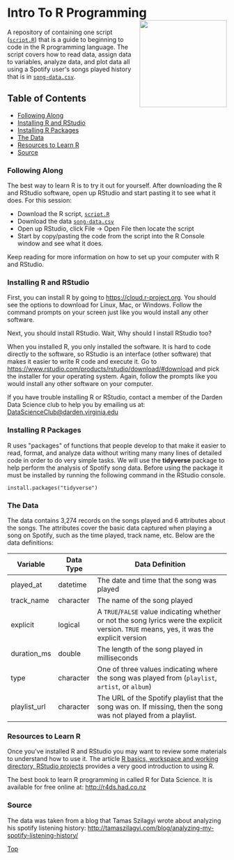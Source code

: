# Intro To R Programming<img src="https://www.r-project.org/logo/Rlogo.png" width="200px" align="right" />
A repository of containing one script ([`script.R`](script.R)) that is a guide to beginning 
to code in the R programming language. The script covers how to read data, assign 
data to variables, analyze data, and plot data all using a Spotify user's songs played 
history that is in [`song-data.csv`](song-data.csv).

## Table of Contents
 - [Following Along](#following-along)
 - [Installing R and RStudio](#installing-r-and-rstudio)
 - [Installing R Packages](#installing-r-packages)
 - [The Data](#the-data)
 - [Resources to Learn R](#resources-to-learn-r)
 - [Source](#source)
 
### Following Along

The best way to learn R is to try it out for yourself. After downloading the R and 
RStudio software, open up RStudio and start pasting it to see what it does. For this 
session: 
 - Download the R script, [`script.R`](script.R)
 - Download the data [`song-data.csv`](song-data.csv)
 - Open up RStudio, click File -> Open File then locate the script
 - Start by copy/pasting the code from the script into the R Console window and see what it does. 

Keep reading for more information on how to set up your computer with R and RStudio.
 
### Installing R and RStudio
First, you can install R by going to https://cloud.r-project.org. You should see 
the options to download for Linux, Mac, or Windows. Follow the command prompts on your 
screen just like you would install any other software.

Next, you should install RStudio. Wait, Why should I install RStudio too?  

When you installed R, you only installed the software. It is hard to code directly to the software, so 
RStudio is an interface (other software) that makes it easier to write R code and 
execute it. Go to https://www.rstudio.com/products/rstudio/download/#download and 
pick the installer for your operating system. Again, follow the prompts like you would 
install any other software on your computer. 

If you have trouble installing R or RStudio, contact a member of the Darden Data Science 
club to help you by emailing us at: DataScienceClub@darden.virginia.edu

### Installing R Packages
R uses "packages" of functions that people develop to that make it easier to read, 
format, and analyze data without writing many many lines of detailed code in order 
to do very simple tasks. We will use the **tidyverse** package to help perform the 
analysis of Spotify song data. Before using the package it must be installed by running 
the following command in the RStudio console.

```
install.packages("tidyverse")
```

### The Data
The data contains 3,274 records on the songs played and 6 attributes about the songs. 
The attributes cover the basic data captured when playing a song on Spotify, such as 
the time played, track name, etc. Below are the data definitions: 

Variable | Data Type | Data Definition
---|---|---------
played_at | datetime | The date and time that the song was played
track_name | character | The name of the song played
explicit | logical | A `TRUE`/`FALSE` value indicating whether or not the song lyrics were the explicit version. `TRUE` means, yes, it was the explicit version
duration_ms | double | The length of the song played in milliseconds
type | character | One of three values indicating where the song was played from (`playlist`, `artist`, or `album`)
playlist_url | character | The URL of the Spotify playlist that the song was on. If missing, then the song was not played from a playlist.

### Resources to Learn R
Once you've installed R and RStudio you may want to review some materials 
to understand how to use it. The article [R basics, workspace and working directory, RStudio projects](http://stat545.com/block002_hello-r-workspace-wd-project.html) provides a 
very good introduction to using R.

The best book to learn R programming in called R for Data Science. It is available 
for free online at: http://r4ds.had.co.nz

### Source
The data was taken from a blog that Tamas Szilagyi wrote about analyzing his 
spotify listening history: http://tamaszilagyi.com/blog/analyzing-my-spotify-listening-history/

[Top](#intro-to-r-programming)
